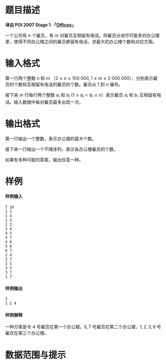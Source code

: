 
# 题目描述

**译自 POI 2007 Stage 1.「[Offices](https://szkopul.edu.pl/problemset/problem/G-ZVHDa7y3xWk2PQM27uNq3n/site/?key=statement)」**

一个公司有 $n$ 个雇员，有 $m$ 对雇员互相留有电话。将雇员分进尽可能多的办公楼里，使得不同办公楼之间的雇员都留有电话，求最大的办公楼个数和对应方案。

# 输入格式

第一行两个整数 $n$ 和 $m$ （$2 \le n \le 100\ 000,1 \le m \le 2\ 000\ 000$），分别表示雇员的个数和互相留有电话的雇员的个数。雇员从 $1$ 到 $n$ 编号。

接下来 $m$ 行每行两个整数 $a_i$ 和 $b_i$ ($1 \le a_i \lt b_i \le n$）表示雇员 $a_i$ 和 $b_i$ 互相留有电话。输入数据中每对雇员最多出现一次。

# 输出格式

第一行输出一个整数，表示办公楼的最大个数。

接下来一行输出一个不降序列，表示各办公楼雇员的个数。

如果有多种可能的答案，输出任意一种。

# 样例

#### 样例输入
```plain
7 16
1 3
1 4
1 5
2 3
3 4
4 5
4 7
4 6
5 6
6 7
2 4
2 7
2 5
3 5
3 7
1 7
```

#### 样例输出
```plain
3
1 2 4
```

#### 样例解释
一种方案是令 $4$ 号雇员在第一个办公楼，$5,7$ 号雇员在第二个办公楼，$1,2,3,6$ 号雇员在第三个办公楼。

# 数据范围与提示



